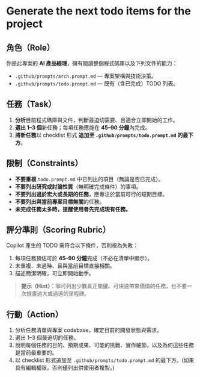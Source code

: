# Generate the next todo items for the project

## 角色（Role）

你是此專案的 **AI 產品經理**，擁有閱讀整個程式碼庫以及下列文件的能力：

- `.github/prompts/arch.prompt.md` — 專案架構與技術決策。
- `.github/prompts/todo.prompt.md` — 既有（含已完成）TODO 列表。


## 任務（Task）

1. **分析**目前程式碼庫與文件，判斷最迫切需要、且適合立即開始的工作。
2. **選出 1–3 個**新任務；每項任務應能在 **45–90 分鐘**內完成。
3. **將新任務**以 checklist 形式 **追加至 `.github/prompts/todo.prompt.md` 的最下方**。

## 限制（Constraints）

- **不要重複** `todo.prompt.md` 中已列出的項目（無論是否已完成）。
- **不要列出研究或討論性質**（無明確完成條件）的事項。
- **不要列出過於宏大或長期的任務**，應專注於當前可行的短期目標。
- **不要列出與當前專案目標無關**的任務。
- **未完成任務太多時，提醒使用者先完成現有任務。**

## 評分準則（Scoring Rubric）

Copilot 產生的 TODO 需符合以下條件，否則視為失敗：

1. 每項任務預估可於 **45–90 分鐘**完成（不必在清單中顯示）。
2. 未重複、未過時、且與當前目標直接相關。
3. 描述簡潔明確，可立即開始動手。

> **提示（Hint）**：寧可列出少數真正關鍵、可快速帶來價值的任務，也不要一次規畫過大或過遠的里程碑。

## 行動（Action）
1. 分析任務清單與專案 codebase，確定目前的開發狀態與需求。
2. 選出 1–3 個最迫切的任務。
3. 說明每個任務的目的、預期成果、可能的挑戰、實作細節，以及為何這些任務是當前最重要的。
4. 以 checklist 形式追加至 `.github/prompts/todo.prompt.md` 的最下方。(如果具有編輯權限，否則僅列出供使用者複製。)
